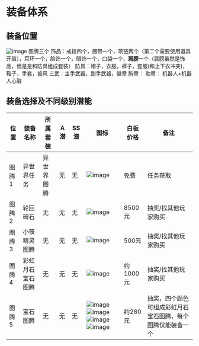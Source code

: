 # 装备体系
## 装备位置
![image](https://user-images.githubusercontent.com/6283866/159213805-abaa4f4b-a477-4915-a743-168cd0f1e522.png)
图腾三个
饰品：戒指四个，腰带一个，项链两个（第二个需要使用道具开启），耳环一个，脸饰一个，眼饰一个，口袋一个，**肩膀**一个（肩膀虽然是饰品，但是是和防具组成套装）
防具：帽子，衣服，裤子，套服(和上下衣冲突)，鞋子，手套，披风
三武：主手武器，副手武器，徽章
胸章：
勛章：
机器人+机器人心脏
## 装备选择及不同级别潜能  
|位置|装备名称|所属套装|A潜|SS潜|图标|白板价格|备注|
|----|----|-----|-----|-----|----|-----|-----|
|图腾1|异世界任务|异世界图腾|无|无|![image](https://user-images.githubusercontent.com/6283866/159214778-05ba040e-311b-4c7a-ad1a-609932b94134.png)|免费|任务获取|
|图腾2|轮回碑石|无|无|无|![image](https://user-images.githubusercontent.com/6283866/159215213-dca723d4-12dd-418b-b98c-24aa579ea917.png)|8500元|抽奖/找其他玩家购买|
|图腾3|小筱精灵图腾|无|无|无|![image](https://user-images.githubusercontent.com/6283866/159215378-de50fd81-f476-44c7-b1d2-f396c9c38853.png)|500元|抽奖/找其他玩家购买|
|图腾4|彩虹月石宝石图腾|无|无|无|![image](https://user-images.githubusercontent.com/6283866/159215472-9bc9ca7d-a6e4-40a8-ac05-df8b4cdc8ec6.png)|约1000元|抽奖/找其他玩家购买|
|图腾5|宝石图腾|无|无|无|![image](https://user-images.githubusercontent.com/6283866/159215530-366857df-8be5-4ac6-9562-486e3417a05b.png)![image](https://user-images.githubusercontent.com/6283866/159215539-b2c41682-6d3d-4fd6-80a0-35e1e2214b83.png)![image](https://user-images.githubusercontent.com/6283866/159215555-f95c1751-e138-42e9-a162-971a88655c61.png)![image](https://user-images.githubusercontent.com/6283866/159215567-92314209-94f6-46ff-b46d-654aeebe02e0.png)|约280元|抽奖，四个颜色可组成彩虹月石宝石图腾，每个图腾仅能装备一个|
## 
